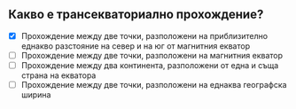 ## Какво е трансекваториално прохождение?

<!-- Верният отговор е отбелязан с [X] -->

- [X] Прохождение между две точки, разположени на приблизително еднакво разстояние на север и на юг от магнитния екватор
- [ ] Прохождение между две точки, разположени на магнитния екватор
- [ ] Прохождение между два континента, разположени от една и съща страна на екватора
- [ ] Прохождение между две точки, разположени на еднаква географска ширина
